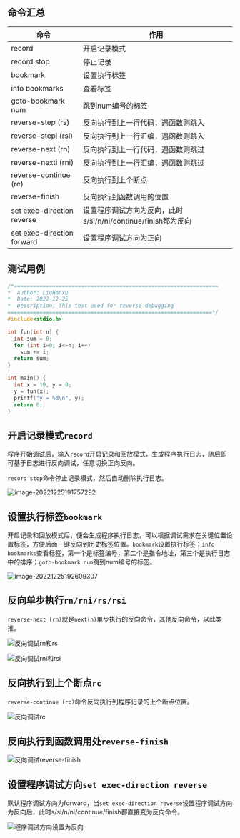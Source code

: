 ## 命令汇总
|命令|作用|
|---|---|
|record|开启记录模式|
|record stop|停止记录|
|bookmark|设置执行标签|
|info bookmarks|查看标签|
|goto-bookmark num|跳到num编号的标签|
|reverse-step (rs)|反向执行到上一行代码，遇函数则跳入|
|reverse-stepi (rsi)|反向执行到上一行汇编，遇函数则跳入|
|reverse-next (rn)|反向执行到上一行代码，遇函数则跳过|
|reverse-nexti (rni)|反向执行到上一行汇编，遇函数则跳过|
|reverse-continue (rc)|反向执行到上个断点|
|reverse-finish|反向执行到函数调用的位置|
|set exec-direction reverse|设置程序调试方向为反向，此时s/si/n/ni/continue/finish都为反向|
|set exec-direction forward|设置程序调试方向为正向|

## 测试用例

```c
/*================================================================
*  Author: LiuHanxu
*  Date: 2022-12-25
*  Description: This test used for reverse debugging
================================================================*/
#include<stdio.h>

int fun(int n) {
  int sum = 0;
  for (int i=0; i<=n; i++)
    sum += i;
  return sum;
}

int main() {
  int x = 10, y = 0;
  y = fun(x);
  printf("y = %d\n", y);
  return 0;
}
```

## 开启记录模式`record`

程序开始调试后，输入`record`开启记录和回放模式，生成程序执行日志，随后即可基于日志进行反向调试，任意切换正向反向。

`record stop`命令停止记录模式，然后自动删除执行日志。

![image-20221225191757292](https://cdn.jsdelivr.net/gh/HanxuLiu/CDN1/img/2022/202212251918412.png)

## 设置执行标签`bookmark`

开启记录和回放模式后，便会生成程序执行日志，可以根据调试需求在关键位置设置标签，方便后面一键反向到历史标签位置。`bookmark`设置执行标签；`info bookmarks`查看标签，第一个是标签编号，第二个是指令地址，第三个是执行日志中的排序；`goto-bookmark num`跳到num编号的标签。

![image-20221225192609307](https://cdn.jsdelivr.net/gh/HanxuLiu/CDN1/img/2022/202212251926378.png)

## 反向单步执行`rn/rni/rs/rsi`

`reverse-next (rn)`就是`next(n)`单步执行的反向命令，其他反向命令，以此类推。

![反向调试rn和rs](https://cdn.jsdelivr.net/gh/HanxuLiu/CDN1/img/2022/202212251946121.gif)

![反向调试rni和rsi](https://cdn.jsdelivr.net/gh/HanxuLiu/CDN1/img/2022/202212251946667.gif)


## 反向执行到上个断点`rc`
`reverse-continue (rc)`命令反向执行到程序记录的上个断点位置。

![反向调试rc](C:\Users\Administrator\Desktop\反向调试rc.gif)

## 反向执行到函数调用处`reverse-finish`

![反向调试reverse-finish](https://cdn.jsdelivr.net/gh/HanxuLiu/CDN1/img/2022/202212252003456.gif)


## 设置程序调试方向`set exec-direction reverse`

默认程序调试方向为forward，当`set exec-direction reverse`设置程序调试方向为反向后，此时s/si/n/ni/continue/finish都直接变为反向命令。

![程序调试方向设置为反向](C:\Users\Administrator\Desktop\程序调试方向设置为反向.gif)